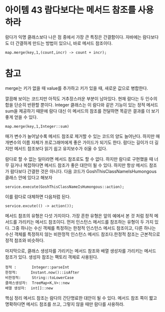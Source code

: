# 아이템 43 람다보다는 메서드 참조를 사용하라

람다가 익명 클래스보다 나은 점 중에서 가장 큰 특징은 간결함이다. 자바에는 람다보다도 더 간결하게 만드는 방법이 있으니,
바로 메서드 참조이다.

```
map.merge(key,1,(count,incr) -> count + incr);
```

# 참고
merge는 키가 없을 때 value를 추가하고 키가 있을 때, 새로운 값으로 병합한다.

깔끔해 보이는 코드지만 아직도 거추장스러운 부분이 남아있다. 현재 람다는 두 인수의 합을 단순히 반환할 뿐이다.
Integer 클래스는 이 람다와 같은 기능이 있는 정적 메서드 sum을 제공하기 때문에 람다 대신 이 메서드의 참조를 전달하면
똑같은 결과를 더 보기 좋게 얻을 수 있다.

```
map.merge(key,1,Integer::sum)
```

매가 변수가 늘어날수록 메서드 참조로 제거할 수 있는 코드의 양도 늘어난다. 하지만 매개변수의 이름 자체가 프로그래머에게 좋은 가이드가
되기도 한다. 람다는 길이가 더 길지만 메서드 참조보다 읽기 쉽고 유지보수가 쉬울 수 있다.

람다로 할 수 없는 일이라면 메서드 참조로도 할 수 없다. 하지만 람다로 구현했을 때 너무 길거나 복잡하다면 메서드 참조가 좋은 대안이 될 수 있다.
하지만 항상 메서드 참조가 람다보다 간결한 것은 아니다. 다음 코드가 GoshThisClassNameIsHumongous 클래스 안에 있다고 해보자

```
service.execute(GoshThisClassNameIsHumongous::action);
```
이를 람다로 대체하면 다음처럼 된다.
```
service.excute(() -> action());
```

메서드 참조의 유형은 다섯 가지이다. 가장 흔한 유형은 앞의 예에서 본 것 처럼 정적 메서드를 가리키는 메서드 참조이디.
먼저 인스턴스 메서드를 참조하는 유형이 두 가지 있다. 그중 하나는 수신 객체를 특정하는 한정적 인스턴스 메서드 참조이고,
다른 하나는 수신 객체를 특정하지 않는 비한정적 인스턴스 메서드 참조다.한정적 참조는 근본적으로 정적 참조와 비슷하다. 

마지막으로, 클래스 생성자를 가리키는 메서드 참조와 배열 생성자를 가리키는 메서드 참조가 있다. 생성자 참조는 팩토리 객체로 사용된다.

```
정적 :       Integer::parseInt
한정적:      Instant.now()::isAfter
비한정적:     String::toLowerCase
클래스생성자:  TreeMap<K,V>::new
배열 생성자:  int[]::new 
```

핵심 정리
    메서드 참조는 람다의 간단명료한 대안이 될 수 있다. 메서드 참조 쪽이 짧고 명확하다면 메서드 참조를 쓰고,
    그렇지 않을 때만 람다를 사용하라.